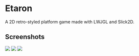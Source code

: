 # Etaron
A 2D retro-styled platform game made with LWJGL and Slick2D.

## Screenshots
![](https://github.com/awatertrevi/etaron/blob/master/screenshots/Screenshot_1.png)
![](https://github.com/awatertrevi/etaron/blob/master/screenshots/Screenshot_2.png)
![](https://github.com/awatertrevi/etaron/blob/master/screenshots/Screenshot_3.png)
